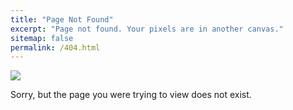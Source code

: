 ```yaml
---
title: "Page Not Found"
excerpt: "Page not found. Your pixels are in another canvas."
sitemap: false
permalink: /404.html
---
```


![](https://www.google.com/url?sa=i&url=https%3A%2F%2Fhelp.rockcontent.com%2Fen%2Fhow-to-solve-404-error&psig=AOvVaw37sUPgoLOKXhEPRYPlrYGw&ust=1715760822854000&source=images&cd=vfe&opi=89978449&ved=0CBIQjRxqFwoTCNjHz6fZjIYDFQAAAAAdAAAAABAE)


Sorry, but the page you were trying to view does not exist.
